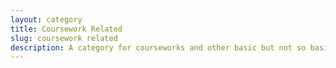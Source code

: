 ```yaml
---
layout: category
title: Coursework Related
slug: coursework related
description: A category for courseworks and other basic but not so basic knowledge
---
```

